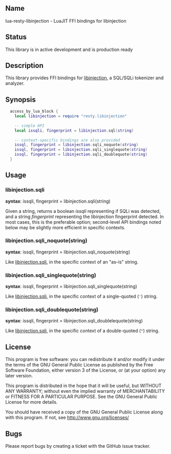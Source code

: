 ## Name

lua-resty-libinjection - LuaJIT FFI bindings for libinjection

## Status

This library is in active development and is production ready

## Description

This library provides FFI bindings for [libinjection](https://github.com/client9/libinjection/), a SQL/SQLi tokenizer and analyzer.

## Synopsis

```lua
  access_by_lua_block {
    local libinjection = require "resty.libinjection"
    
    -- simple API
    local issqli, fingerprint = libinjection.sql(string)
    
    -- context-specific bindings are also provided
    issql, fingerprint = libinjection.sqli_noquote(string)
    issql, fingerprint = libinjection.sqli_singlequote(string)
    issql, fingerprint = libinjection.sqli_doublequote(string)
  }
```

## Usage

### libinjection.sqli

**syntax**: issqli, fingerprint = libinjection.sqli(string)

Given a string, returns a boolean *issqli* representing if SQLi was detected, and a string *fingerprint* representing the libinjection fingerprint detected. In most cases, this is the preferable option; second-level API bindings noted below may be slightly more efficient in specific contexts.

### libinjection.sqli_noquote(string)

**syntax**: issqli, fingerprint = libinjection.sqli_noquote(string)

Like [libinjection.sqli](libinjectionsqli), in the specific context of an "as-is" string.

### libinjection.sqli_singlequote(string)

**syntax**: issqli, fingerprint = libinjection.sqli_singlequote(string)

Like [libinjection.sqli](libinjectionsqli), in the specific context of a single-quoted (`'`) string.

### libinjection.sqli_doublequote(string)

**syntax**: issqli, fingerprint = libinjection.sqli_doublelequote(string)

Like [libinjection.sqli](libinjectionsqli), in the specific context of a double-quoted (`"`) string.

## License

This program is free software: you can redistribute it and/or modify it under the terms of the GNU General Public License as published by the Free Software Foundation, either version 3 of the License, or (at your option) any later version.

This program is distributed in the hope that it will be useful, but WITHOUT ANY WARRANTY; without even the implied warranty of MERCHANTABILITY or FITNESS FOR A PARTICULAR PURPOSE. See the GNU General Public License for more details.

You should have received a copy of the GNU General Public License along with this program. If not, see http://www.gnu.org/licenses/

## Bugs

Please report bugs by creating a ticket with the GitHub issue tracker.
